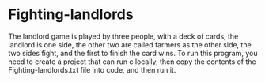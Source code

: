 # Fighting-landlords
The landlord game is played by three people, with a deck of cards, the landlord is one side, the other two are called farmers as the other side, the two sides fight, and the first to finish the card wins.
To run this program, you need to create a project that can run c locally, then copy the contents of the Fighting-landlords.txt file into code, and then run it.

